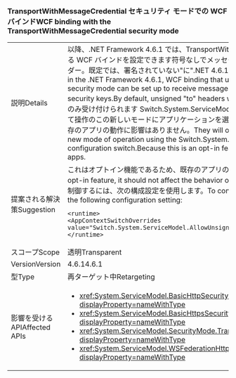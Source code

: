 ### <a name="wcf-binding-with-the-transportwithmessagecredential-security-mode"></a><span data-ttu-id="d3e67-101">TransportWithMessageCredential セキュリティ モードでの WCF バインド</span><span class="sxs-lookup"><span data-stu-id="d3e67-101">WCF binding with the TransportWithMessageCredential security mode</span></span>

|   |   |
|---|---|
|<span data-ttu-id="d3e67-102">説明</span><span class="sxs-lookup"><span data-stu-id="d3e67-102">Details</span></span>|<span data-ttu-id="d3e67-103">以降、.NET Framework 4.6.1 では、TransportWithMessageCredential セキュリティ モードを使用する WCF バインドを設定できます符号なしでメッセージを受信する&quot;に&quot;非対称セキュリティ キーのヘッダー。既定では、署名されていない&quot;に&quot;.NET 4.6.1 で拒否されるヘッダーが続行されます。</span><span class="sxs-lookup"><span data-stu-id="d3e67-103">Beginning in the .NET Framework 4.6.1, WCF binding that uses the TransportWithMessageCredential security mode can be set up to receive messages with unsigned &quot;to&quot; headers for asymmetric security keys.By default, unsigned &quot;to&quot; headers will continue to be rejected in .NET 4.6.1.</span></span> <span data-ttu-id="d3e67-104">これらはのみ受け付けられます Switch.System.ServiceModel.AllowUnsignedToHeader 構成スイッチを使用して操作のこの新しいモードにアプリケーションを選んだ場合。これはオプトイン機能であるために、既存のアプリの動作に影響はありません。</span><span class="sxs-lookup"><span data-stu-id="d3e67-104">They will only be accepted if an application opts into this new mode of operation using the Switch.System.ServiceModel.AllowUnsignedToHeader configuration switch.Because this is an opt-in feature, it should not affect the behavior of existing apps.</span></span>|
|<span data-ttu-id="d3e67-105">提案される解決策</span><span class="sxs-lookup"><span data-stu-id="d3e67-105">Suggestion</span></span>|<span data-ttu-id="d3e67-106">これはオプトイン機能であるため、既存のアプリの動作に影響はないはずです。</span><span class="sxs-lookup"><span data-stu-id="d3e67-106">Because this is an opt-in feature, it should not affect the behavior of existing apps.</span></span> <span data-ttu-id="d3e67-107">新しい動作を使用するかどうかを制御するには、次の構成設定を使用します。</span><span class="sxs-lookup"><span data-stu-id="d3e67-107">To control whether the new behavior is used or not, use the following configuration setting:</span></span><pre><code class="language-xml">&lt;runtime&gt;&#13;&#10;&lt;AppContextSwitchOverrides value=&quot;Switch.System.ServiceModel.AllowUnsignedToHeader=true&quot; /&gt;&#13;&#10;&lt;/runtime&gt;&#13;&#10;</code></pre>|
|<span data-ttu-id="d3e67-108">スコープ</span><span class="sxs-lookup"><span data-stu-id="d3e67-108">Scope</span></span>|<span data-ttu-id="d3e67-109">透明</span><span class="sxs-lookup"><span data-stu-id="d3e67-109">Transparent</span></span>|
|<span data-ttu-id="d3e67-110">Version</span><span class="sxs-lookup"><span data-stu-id="d3e67-110">Version</span></span>|<span data-ttu-id="d3e67-111">4.6.1</span><span class="sxs-lookup"><span data-stu-id="d3e67-111">4.6.1</span></span>|
|<span data-ttu-id="d3e67-112">型</span><span class="sxs-lookup"><span data-stu-id="d3e67-112">Type</span></span>|<span data-ttu-id="d3e67-113">再ターゲット中</span><span class="sxs-lookup"><span data-stu-id="d3e67-113">Retargeting</span></span>|
|<span data-ttu-id="d3e67-114">影響を受ける API</span><span class="sxs-lookup"><span data-stu-id="d3e67-114">Affected APIs</span></span>|<ul><li><xref:System.ServiceModel.BasicHttpSecurityMode.TransportWithMessageCredential?displayProperty=nameWithType></li><li><xref:System.ServiceModel.BasicHttpsSecurityMode.TransportWithMessageCredential?displayProperty=nameWithType></li><li><xref:System.ServiceModel.SecurityMode.TransportWithMessageCredential?displayProperty=nameWithType></li><li><xref:System.ServiceModel.WSFederationHttpSecurityMode.TransportWithMessageCredential?displayProperty=nameWithType></li></ul>|

